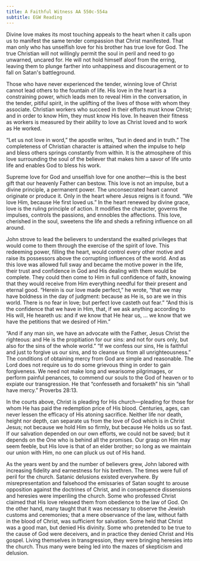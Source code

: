 ```yaml
---
title: A Faithful Witness AA 550c-554a
subtitle: EGW Reading
---
```


Divine love makes its most touching appeals to the heart when it calls upon us to manifest the same tender compassion that Christ manifested. That man only who has unselfish love for his brother has true love for God. The true Christian will not willingly permit the soul in peril and need to go unwarned, uncared for. He will not hold himself aloof from the erring, leaving them to plunge farther into unhappiness and discouragement or to fall on Satan's battleground.

Those who have never experienced the tender, winning love of Christ cannot lead others to the fountain of life. His love in the heart is a constraining power, which leads men to reveal Him in the conversation, in the tender, pitiful spirit, in the uplifting of the lives of those with whom they associate. Christian workers who succeed in their efforts must know Christ; and in order to know Him, they must know His love. In heaven their fitness as workers is measured by their ability to love as Christ loved and to work as He worked.

“Let us not love in word,” the apostle writes, “but in deed and in truth.” The completeness of Christian character is attained when the impulse to help and bless others springs constantly from within. It is the atmosphere of this love surrounding the soul of the believer that makes him a savor of life unto life and enables God to bless his work.

Supreme love for God and unselfish love for one another—this is the best gift that our heavenly Father can bestow. This love is not an impulse, but a divine principle, a permanent power. The unconsecrated heart cannot originate or produce it. Only in the heart where Jesus reigns is it found. “We love Him, because He first loved us.” In the heart renewed by divine grace, love is the ruling principle of action. It modifies the character, governs the impulses, controls the passions, and ennobles the affections. This love, cherished in the soul, sweetens the life and sheds a refining influence on all around.

John strove to lead the believers to understand the exalted privileges that would come to them through the exercise of the spirit of love. This redeeming power, filling the heart, would control every other motive and raise its possessors above the corrupting influences of the world. And as this love was allowed full sway and became the motive power in the life, their trust and confidence in God and His dealing with them would be complete. They could then come to Him in full confidence of faith, knowing that they would receive from Him everything needful for their present and eternal good. “Herein is our love made perfect,” he wrote, “that we may have boldness in the day of judgment: because as He is, so are we in this world. There is no fear in love; but perfect love casteth out fear.” “And this is the confidence that we have in Him, that, if we ask anything according to His will, He heareth us: and if we know that He hear us, ... we know that we have the petitions that we desired of Him.”

“And if any man sin, we have an advocate with the Father, Jesus Christ the righteous: and He is the propitiation for our sins: and not for ours only, but also for the sins of the whole world.” “If we confess our sins, He is faithful and just to forgive us our sins, and to cleanse us from all unrighteousness.” The conditions of obtaining mercy from God are simple and reasonable. The Lord does not require us to do some grievous thing in order to gain forgiveness. We need not make long and wearisome pilgrimages, or perform painful penances, to commend our souls to the God of heaven or to expiate our transgression. He that “confesseth and forsaketh” his sin “shall have mercy.” Proverbs 28:13.

In the courts above, Christ is pleading for His church—pleading for those for whom He has paid the redemption price of His blood. Centuries, ages, can never lessen the efficacy of His atoning sacrifice. Neither life nor death, height nor depth, can separate us from the love of God which is in Christ Jesus; not because we hold Him so firmly, but because He holds us so fast. If our salvation depended on our own efforts, we could not be saved; but it depends on the One who is behind all the promises. Our grasp on Him may seem feeble, but His love is that of an elder brother; so long as we maintain our union with Him, no one can pluck us out of His hand.

As the years went by and the number of believers grew, John labored with increasing fidelity and earnestness for his brethren. The times were full of peril for the church. Satanic delusions existed everywhere. By misrepresentation and falsehood the emissaries of Satan sought to arouse opposition against the doctrines of Christ, and in consequence dissensions and heresies were imperiling the church. Some who professed Christ claimed that His love released them from obedience to the law of God. On the other hand, many taught that it was necessary to observe the Jewish customs and ceremonies; that a mere observance of the law, without faith in the blood of Christ, was sufficient for salvation. Some held that Christ was a good man, but denied His divinity. Some who pretended to be true to the cause of God were deceivers, and in practice they denied Christ and His gospel. Living themselves in transgression, they were bringing heresies into the church. Thus many were being led into the mazes of skepticism and delusion.